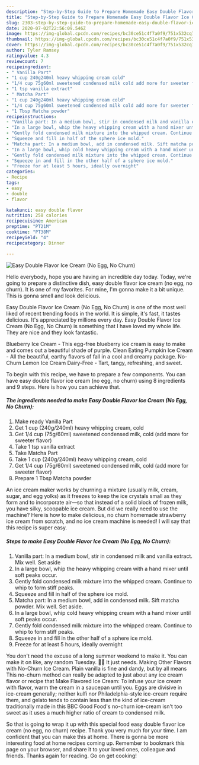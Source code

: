 ```yaml
---
description: "Step-by-Step Guide to Prepare Homemade Easy Double Flavor Ice Cream (No Egg, No Churn)"
title: "Step-by-Step Guide to Prepare Homemade Easy Double Flavor Ice Cream (No Egg, No Churn)"
slug: 2303-step-by-step-guide-to-prepare-homemade-easy-double-flavor-ice-cream-no-egg-no-churn
date: 2020-07-02T22:56:09.546Z
image: https://img-global.cpcdn.com/recipes/bc30ce51c4f7a0f9/751x532cq70/easy-double-flavor-ice-cream-no-egg-no-churn-recipe-main-photo.jpg
thumbnail: https://img-global.cpcdn.com/recipes/bc30ce51c4f7a0f9/751x532cq70/easy-double-flavor-ice-cream-no-egg-no-churn-recipe-main-photo.jpg
cover: https://img-global.cpcdn.com/recipes/bc30ce51c4f7a0f9/751x532cq70/easy-double-flavor-ice-cream-no-egg-no-churn-recipe-main-photo.jpg
author: Tyler Ramsey
ratingvalue: 4.3
reviewcount: 7
recipeingredient:
- " Vanilla Part"
- "1 cup 240g240ml heavy whipping cream cold"
- "1/4 cup 75g60ml sweetened condensed milk cold add more for sweeter flavor"
- "1 tsp vanilla extract"
- " Matcha Part"
- "1 cup 240g240ml heavy whipping cream cold"
- "1/4 cup 75g60ml sweetened condensed milk cold add more for sweeter flavor"
- "1 Tbsp Matcha powder"
recipeinstructions:
- "Vanilla part: In a medium bowl, stir in condensed milk and vanilla extract. Mix well. Set aside"
- "In a large bowl, whip the heavy whipping cream with a hand mixer until soft peaks occur."
- "Gently fold condensed milk mixture into the whipped cream. Continue to whip to form stiff peaks."
- "Squeeze and fill in half of the sphere ice mold."
- "Matcha part: In a medium bowl, add in condensed milk. Sift matcha powder. Mix well. Set aside."
- "In a large bowl, whip cold heavy whipping cream with a hand mixer until soft peaks occur."
- "Gently fold condensed milk mixture into the whipped cream. Continue to whip to form stiff peaks."
- "Squeeze in and fill in the other half of a sphere ice mold."
- "Freeze for at least 5 hours, ideally overnight"
categories:
- Recipe
tags:
- easy
- double
- flavor

katakunci: easy double flavor 
nutrition: 258 calories
recipecuisine: American
preptime: "PT21M"
cooktime: "PT38M"
recipeyield: "4"
recipecategory: Dinner

---
```



![Easy Double Flavor Ice Cream (No Egg, No Churn)](https://img-global.cpcdn.com/recipes/bc30ce51c4f7a0f9/751x532cq70/easy-double-flavor-ice-cream-no-egg-no-churn-recipe-main-photo.jpg)

Hello everybody, hope you are having an incredible day today. Today, we're going to prepare a distinctive dish, easy double flavor ice cream (no egg, no churn). It is one of my favorites. For mine, I'm gonna make it a bit unique. This is gonna smell and look delicious.

Easy Double Flavor Ice Cream (No Egg, No Churn) is one of the most well liked of recent trending foods in the world. It is simple, it's fast, it tastes delicious. It's appreciated by millions every day. Easy Double Flavor Ice Cream (No Egg, No Churn) is something that I have loved my whole life. They are nice and they look fantastic.

Blueberry Ice Cream - This egg-free blueberry ice cream is easy to make and comes out a beautiful shade of purple. Clean Eating Pumpkin Ice Cream - All the beautiful, earthy flavors of fall in a cool and creamy package. No-Churn Lemon Ice Cream Dairy-Free - Tart, tangy, refreshing, and sweet.


To begin with this recipe, we have to prepare a few components. You can have easy double flavor ice cream (no egg, no churn) using 8 ingredients and 9 steps. Here is how you can achieve that.

<!--inarticleads1-->

##### The ingredients needed to make Easy Double Flavor Ice Cream (No Egg, No Churn):

1. Make ready  Vanilla Part
1. Get 1 cup (240g/240ml) heavy whipping cream, cold
1. Get 1/4 cup (75g/60ml) sweetened condensed milk, cold (add more for sweeter flavor)
1. Take 1 tsp vanilla extract
1. Take  Matcha Part
1. Take 1 cup (240g/240ml) heavy whipping cream, cold
1. Get 1/4 cup (75g/60ml) sweetened condensed milk, cold (add more for sweeter flavor)
1. Prepare 1 Tbsp Matcha powder


An ice cream maker works by churning a mixture (usually milk, cream, sugar, and egg yolks) as it freezes to keep the ice crystals small as they form and to incorporate air—so that instead of a solid block of frozen milk, you have silky, scoopable ice cream. But did we really need to use the machine? Here is how to make delicious, no churn homemade strawberry ice cream from scratch, and no ice cream machine is needed! I will say that this recipe is super easy. 

<!--inarticleads2-->

##### Steps to make Easy Double Flavor Ice Cream (No Egg, No Churn):

1. Vanilla part: In a medium bowl, stir in condensed milk and vanilla extract. Mix well. Set aside
1. In a large bowl, whip the heavy whipping cream with a hand mixer until soft peaks occur.
1. Gently fold condensed milk mixture into the whipped cream. Continue to whip to form stiff peaks.
1. Squeeze and fill in half of the sphere ice mold.
1. Matcha part: In a medium bowl, add in condensed milk. Sift matcha powder. Mix well. Set aside.
1. In a large bowl, whip cold heavy whipping cream with a hand mixer until soft peaks occur.
1. Gently fold condensed milk mixture into the whipped cream. Continue to whip to form stiff peaks.
1. Squeeze in and fill in the other half of a sphere ice mold.
1. Freeze for at least 5 hours, ideally overnight


You don&#39;t need the excuse of a long summer weekend to make it. You can make it on like, any random Tuesday. 💁🏼 It just needs. Making Other Flavors with No-Churn Ice Cream. Plain vanilla is fine and dandy, but by all means This no-churn method can really be adapted to just about any ice cream flavor or recipe that Make Flavored Ice Cream: To infuse your ice cream with flavor, warm the cream in a saucepan until you. Eggs are divisive in ice-cream generally; neither kulfi nor Philadelphia-style ice-cream require them, and gelato tends to contain less than the kind of ice-cream traditionally made in this BBC Good Food&#39;s no-churn ice-cream isn&#39;t too sweet as it uses a much higher ratio of cream to condensed milk. 

So that is going to wrap it up with this special food easy double flavor ice cream (no egg, no churn) recipe. Thank you very much for your time. I am confident that you can make this at home. There is gonna be more interesting food at home recipes coming up. Remember to bookmark this page on your browser, and share it to your loved ones, colleague and friends. Thanks again for reading. Go on get cooking!
